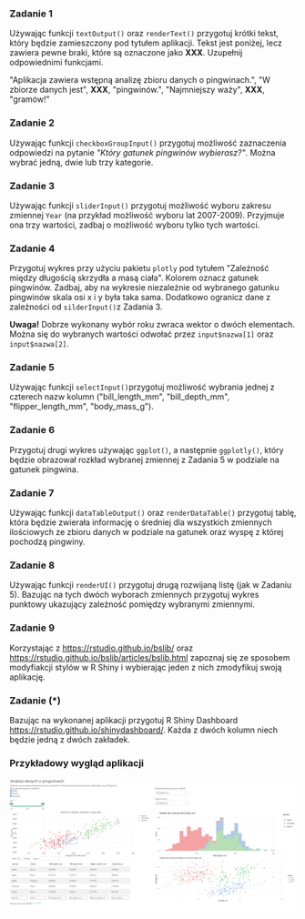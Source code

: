 ### Zadanie 1 
 
Używając funkcji `textOutput()` oraz `renderText()` przygotuj krótki tekst, który będzie zamieszczony pod tytułem aplikacji.
Tekst jest poniżej, lecz zawiera pewne braki, które są oznaczone jako **XXX**. Uzupełnij odpowiednimi funkcjami.

"Aplikacja zawiera wstępną analizę zbioru danych o pingwinach.", 
"W zbiorze danych jest", 
**XXX**, 
"pingwinów.",
"Najmniejszy waży",
**XXX**, 
"gramów!"


### Zadanie 2

Używając funkcji `checkboxGroupInput()` przygotuj możliwość zaznaczenia odpowiedzi na pytanie *"Który gatunek pingwinów wybierasz?"*. Można wybrać jedną, dwie lub trzy kategorie.


### Zadanie 3

Używając funkcji `sliderInput()` przygotuj możliwość wyboru zakresu zmiennej `Year` (na przykład możliwość wyboru lat 2007-2009). Przyjmuje ona trzy wartości, zadbaj o możliwość wyboru tylko tych wartości.


### Zadanie 4

Przygotuj wykres przy użyciu pakietu `plotly` pod tytułem "Zależność między długością skrzydła a masą ciała". Kolorem oznacz gatunek pingwinów. Zadbaj, aby na wykresie niezależnie od wybranego gatunku pingwinów skala osi x i y była taka sama. Dodatkowo ogranicz dane z zależności od `silderInput()`z Zadania 3.

**Uwaga!** Dobrze wykonany wybór roku zwraca wektor o dwóch elementach. Można się do wybranych wartości odwołać przez `input$nazwa[1]` oraz `input$nazwa[2]`.


### Zadanie 5

Używając funkcji `selectInput()`przygotuj możliwość wybrania jednej z czterech nazw kolumn ("bill_length_mm", "bill_depth_mm", "flipper_length_mm", "body_mass_g").


### Zadanie 6

Przygotuj drugi wykres używając `ggplot()`, a następnie `ggplotly()`, który będzie obrazował rozkład wybranej zmiennej z Zadania 5 w podziale na gatunek pingwina.

### Zadanie 7

Używając funkcji `dataTableOutput()` oraz `renderDataTable()` przygotuj tablę, która będzie zwierała informację o średniej dla wszystkich zmiennych ilościowych ze zbioru danych w podziale na gatunek oraz wyspę z której pochodzą pingwiny.

### Zadanie 8

Używając funkcji `renderUI()` przygotuj drugą rozwijaną listę (jak w Zadaniu 5). Bazując na tych dwóch wyborach zmiennych przygotuj wykres punktowy ukazujący zależność pomiędzy wybranymi zmiennymi.

### Zadanie 9

Korzystając z https://rstudio.github.io/bslib/ oraz https://rstudio.github.io/bslib/articles/bslib.html zapoznaj się ze sposobem modyfiakcji stylów w R Shiny i wybierając jeden z nich zmodyfikuj swoją aplikację.

### Zadanie (*)

Bazując na wykonanej aplikacji przygotuj R Shiny Dashboard https://rstudio.github.io/shinydashboard/. Każda z dwóch kolumn niech będzie jedną z dwóch zakładek.


### Przykładowy wygląd aplikacji 

![plot](app.png)